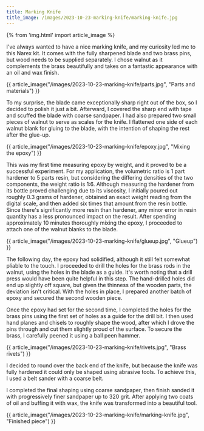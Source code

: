 ```yaml
---
title: Marking Knife
title_image: /images/2023-10-23-marking-knife/marking-knife.jpg
---
```


{% from 'img.html' import article_image %}

I've always wanted to have a nice marking knife, and my curiosity led me to this Narex kit. It comes with the fully sharpened blade and two brass pins, but wood needs to be supplied separately. I chose walnut as it complements the brass beautifully and takes on a fantastic appearance with an oil and wax finish.

<!--more-->

{{ article_image("/images/2023-10-23-marking-knife/parts.jpg", "Parts and materials") }}

To my surprise, the blade came exceptionally sharp right out of the box, so I decided to polish it just a bit. Afterward, I covered the sharp end with tape and scuffed the blade with coarse sandpaper. I had also prepared two small pieces of walnut to serve as scales for the knife. I flattened one side of each walnut blank for gluing to the blade, with the intention of shaping the rest after the glue-up.

{{ article_image("/images/2023-10-23-marking-knife/epoxy.jpg", "Mixing the epoxy") }}

This was my first time measuring epoxy by weight, and it proved to be a successful experiment. For my application, the volumetric ratio is 1 part hardener to 5 parts resin, but considering the differing densities of the two components, the weight ratio is 1:6. Although measuring the hardener from its bottle proved challenging due to its viscosity, I initially poured out roughly 0.3 grams of hardener, obtained an exact weight reading from the digital scale, and then added six times that amount from the resin bottle. Since there's significantly more resin than hardener, any minor error in resin quantity has a less pronounced impact on the result. After spending approximately 10 minutes thoroughly mixing the epoxy, I proceeded to attach one of the walnut blanks to the blade.

{{ article_image("/images/2023-10-23-marking-knife/glueup.jpg", "Glueup") }}

The following day, the epoxy had solidified, although it still felt somewhat pliable to the touch. I proceeded to drill the holes for the brass rods in the walnut, using the holes in the blade as a guide. It's worth noting that a drill press would have been quite helpful in this step. The hand-drilled holes did end up slightly off square, but given the thinness of the wooden parts, the deviation isn't critical. With the holes in place, I prepared another batch of epoxy and secured the second wooden piece.

Once the epoxy had set for the second time, I completed the holes for the brass pins using the first set of holes as a guide for the drill bit. I then used hand planes and chisels to roughly shape the wood, after which I drove the pins through and cut them slightly proud of the surface. To secure the brass, I carefully peened it using a ball peen hammer.

{{ article_image("/images/2023-10-23-marking-knife/rivets.jpg", "Brass rivets") }}

I decided to round over the back end of the knife, but because the knife was fully hardened it could only be shaped using abrasive tools. To achieve this, I used a belt sander with a coarse belt.

I completed the final shaping using coarse sandpaper, then finish sanded it with progressively finer sandpaper up to 320 grit. After applying two coats of oil and buffing it with wax, the knife was transformed into a beautiful tool.

{{ article_image("/images/2023-10-23-marking-knife/marking-knife.jpg", "Finished piece") }}
